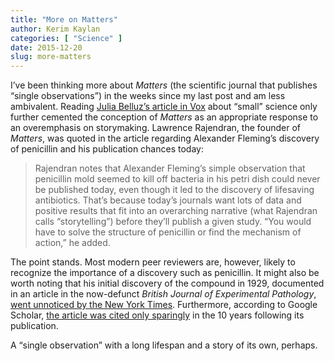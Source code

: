 ```yaml
---
title: "More on Matters"
author: Kerim Kaylan
categories: [ "Science" ]
date: 2015-12-20
slug: more-matters
---
```


I’ve been thinking more about *Matters* (the scientific journal that publishes “single observations”) in the weeks since my last post and am less ambivalent. Reading [Julia Belluz’s article in Vox](http://www.vox.com/2015/12/14/10048422/matters-journal-small-science-big-data) about “small” science only further cemented the conception of *Matters* as an appropriate response to an overemphasis on storymaking. Lawrence Rajendran, the founder of *Matters*, was quoted in the article regarding Alexander Fleming’s discovery of penicillin and his publication chances today:

> Rajendran notes that Alexander Fleming’s simple observation that penicillin mold seemed to kill off bacteria in his petri dish could never be published today, even though it led to the discovery of lifesaving antibiotics. That’s because today’s journals want lots of data and positive results that fit into an overarching narrative (what Rajendran calls “storytelling”) before they’ll publish a given study.
> “You would have to solve the structure of penicillin or find the mechanism of action,” he added.

The point stands. Most modern peer reviewers are, however, likely to recognize the importance of a discovery such as penicillin. It might also be worth noting that his initial discovery of the compound in 1929, documented in an article in the now-defunct *British Journal of Experimental Pathology*, [went unnoticed by the New York Times](http://www.nytimes.com/2009/02/24/health/24firs.html). Furthermore, according to Google Scholar, [the article was cited only sparingly](https://scholar.google.com/scholar?hl=en&as_sdt=400005&sciodt=0%2C14&cites=3698958974288051759&scipsc=&as_ylo=1929&as_yhi=1939) in the 10 years following its publication.

A “single observation” with a long lifespan and a story of its own, perhaps.
